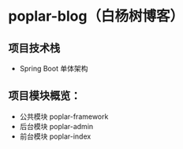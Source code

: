 # poplar-blog（白杨树博客）

## 项目技术栈

- Spring Boot 单体架构

## 项目模块概览：

- 公共模块 poplar-framework
- 后台模块 poplar-admin
- 前台模块 poplar-index
